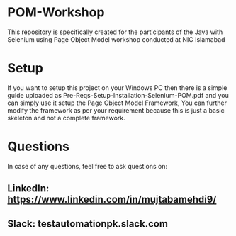 # POM-Workshop
This repository is specifically created for the participants of the Java with Selenium using Page Object Model workshop conducted at NIC Islamabad

# Setup

If you want to setup this project on your Windows PC then there is a simple guide uploaded as Pre-Reqs-Setup-Installation-Selenium-POM.pdf and you can simply use it setup the Page Object Model Framework, You can further modify the framework as per your requirement because this is just a basic skeleton and not a complete framework.

# Questions

In case of any questions, feel free to ask questions on:

## LinkedIn: https://www.linkedin.com/in/mujtabamehdi9/
## Slack: testautomationpk.slack.com 
